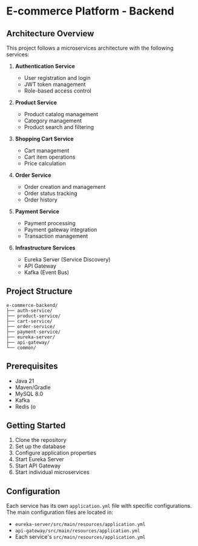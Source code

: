 # E-commerce Platform - Backend

## Architecture Overview

This project follows a microservices architecture with the following services:

1. **Authentication Service**
   - User registration and login
   - JWT token management
   - Role-based access control

2. **Product Service**
   - Product catalog management
   - Category management
   - Product search and filtering

3. **Shopping Cart Service**
   - Cart management
   - Cart item operations
   - Price calculation

4. **Order Service**
   - Order creation and management
   - Order status tracking
   - Order history

5. **Payment Service**
   - Payment processing
   - Payment gateway integration
   - Transaction management

6. **Infrastructure Services**
   - Eureka Server (Service Discovery)
   - API Gateway
   - Kafka (Event Bus)

## Project Structure

```
e-commerce-backend/
├── auth-service/
├── product-service/
├── cart-service/
├── order-service/
├── payment-service/
├── eureka-server/
├── api-gateway/
└── common/
```

## Prerequisites

- Java 21
- Maven/Gradle
- MySQL 8.0
- Kafka
- Redis (o

## Getting Started

1. Clone the repository
2. Set up the database
3. Configure application properties
4. Start Eureka Server
5. Start API Gateway
6. Start individual microservices

## Configuration

Each service has its own `application.yml` file with specific configurations. The main configuration files are located in:
- `eureka-server/src/main/resources/application.yml`
- `api-gateway/src/main/resources/application.yml`
- Each service's `src/main/resources/application.yml`

